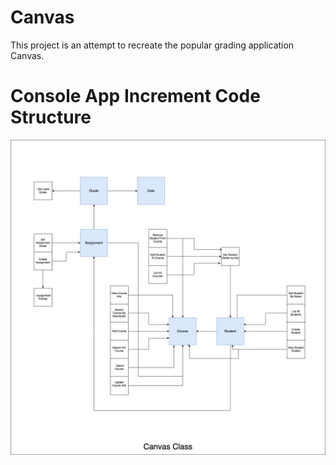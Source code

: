 # Canvas
This project is an attempt to recreate the popular grading application Canvas.

# Console App Increment Code Structure
![BasicCodeStructure](BasicCodeStructure.drawio.png)
